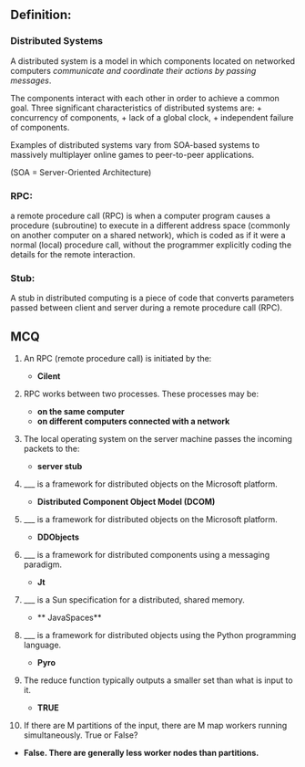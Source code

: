 ## Definition:
### Distributed Systems
 A distributed system is a model in which components located on networked computers *communicate and coordinate their actions by passing messages*.
 
 The components interact with each other in order to achieve a common goal. Three significant characteristics of distributed systems are: 
 	+ concurrency of components, 
	+ lack of a global clock,
	+ independent failure of components.

 Examples of distributed systems vary from SOA-based systems to massively multiplayer online games to peer-to-peer applications.
 
 (SOA = Server-Oriented Architecture)
 
### RPC:
 a remote procedure call (RPC) is when a computer program causes a procedure (subroutine) to execute in a different address space (commonly on another computer on a shared network), which is coded as if it were a normal (local) procedure call, without the programmer explicitly coding the details for the remote interaction. 
 
### Stub:
A stub in distributed computing is a piece of code that converts parameters passed between client and server during a remote procedure call (RPC).

## MCQ

1. An RPC (remote procedure call) is initiated by the: 
	+ **Cilent**

2. RPC works between two processes. These processes may be: 
	+ **on the same computer**
	+ **on different computers connected with a network**
	
3. The local operating system on the server machine passes the incoming packets to the: 
	+ **server stub**

4. ___ is a framework for distributed objects on the Microsoft platform.
	+ **Distributed Component Object Model (DCOM)**
	
5. ___ is a framework for distributed objects on the Microsoft platform.
	+ **DDObjects**
	
6. ___ is a framework for distributed components using a messaging paradigm.
	+ **Jt**
	
7. ___ is a Sun specification for a distributed, shared memory.
	+ ** JavaSpaces**
	
8. ___ is a framework for distributed objects using the Python programming language.
	+ **Pyro**
	
9. The reduce function typically outputs a smaller set than what is input to it.
	+ **TRUE**

10. If there are M partitions of the input, there are M map workers running simultaneously. True or False?
   + **False. There are generally less worker nodes than partitions.**